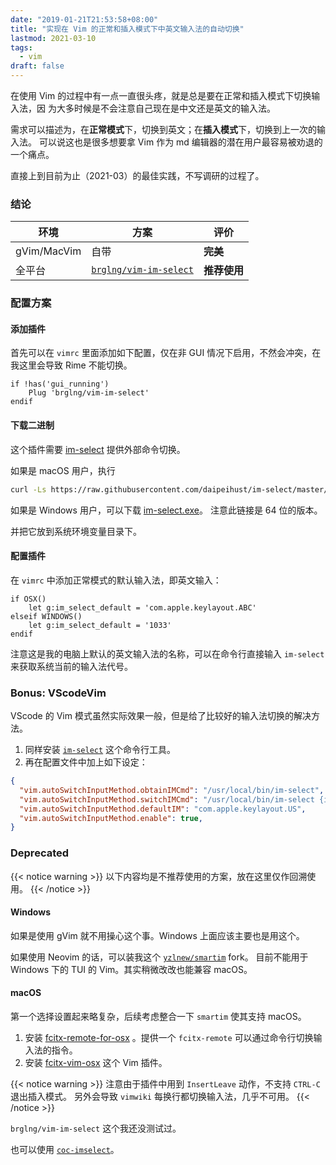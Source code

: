 ```yaml
---
date: "2019-01-21T21:53:58+08:00"
title: "实现在 Vim 的正常和插入模式下中英文输入法的自动切换"
lastmod: 2021-03-10
tags:
  - vim
draft: false
---
```


在使用 Vim 的过程中有一点一直很头疼，就是总是要在正常和插入模式下切换输入法，因
为大多时候是不会注意自己现在是中文还是英文的输入法。

<!--more-->

需求可以描述为，在**正常模式**下，切换到英文；在**插入模式**下，切换到上一次的输入法。
可以说这也是很多想要拿 Vim 作为 md 编辑器的潜在用户最容易被劝退的一个痛点。

直接上到目前为止（2021-03）的最佳实践，不写调研的过程了。

### 结论

| 环境        | 方案                                                              | 评价         |
|-------------|-------------------------------------------------------------------|--------------|
| gVim/MacVim | 自带                                                              | **完美**     |
| 全平台      | [`brglng/vim-im-select`](https://github.com/brglng/vim-im-select) | **推荐使用** |

### 配置方案

#### 添加插件

首先可以在 `vimrc` 里面添加如下配置，仅在非 GUI 情况下启用，不然会冲突，在我这里会导致 Rime 不能切换。

```vim
if !has('gui_running')
    Plug 'brglng/vim-im-select'
endif
```

#### 下载二进制

这个插件需要 [im-select](https://github.com/daipeihust/im-select) 提供外部命令切换。

如果是 macOS 用户，执行

```bash
curl -Ls https://raw.githubusercontent.com/daipeihust/im-select/master/install_mac.sh | sh
```

如果是 Windows 用户，可以下载 [im-select.exe](https://github.com/daipeihust/im-select/raw/master/im-select-win/out/x64/im-select.exe)。
注意此链接是 64 位的版本。

并把它放到系统环境变量目录下。

#### 配置插件

在 `vimrc` 中添加正常模式的默认输入法，即英文输入：

```vim
if OSX()
    let g:im_select_default = 'com.apple.keylayout.ABC'
elseif WINDOWS()
    let g:im_select_default = '1033'
endif
```

注意这是我的电脑上默认的英文输入法的名称，可以在命令行直接输入 `im-select` 来获取系统当前的输入法代号。

### Bonus: VScodeVim

VScode 的 Vim 模式虽然实际效果一般，但是给了比较好的输入法切换的解决方法。

1. 同样安装 [`im-select`](https://github.com/daipeihust/im-select) 这个命令行工具。
2. 再在配置文件中加上如下设定：

```json
{
  "vim.autoSwitchInputMethod.obtainIMCmd": "/usr/local/bin/im-select",
  "vim.autoSwitchInputMethod.switchIMCmd": "/usr/local/bin/im-select {im}",
  "vim.autoSwitchInputMethod.defaultIM": "com.apple.keylayout.US",
  "vim.autoSwitchInputMethod.enable": true,
}
```


### Deprecated

{{< notice warning >}}
以下内容均是不推荐使用的方案，放在这里仅作回溯使用。
{{< /notice >}}

#### Windows

如果是使用 gVim 就不用操心这个事。Windows 上面应该主要也是用这个。

如果使用 Neovim 的话，可以装我这个 [`yzlnew/smartim`](https://github.com/yzlnew/smartim) fork。
目前不能用于 Windows 下的 TUI 的 Vim。其实稍微改改也能兼容 macOS。

#### macOS

第一个选择设置起来略复杂，后续考虑整合一下 `smartim` 使其支持 macOS。

1. 安装
   [fcitx-remote-for-osx](https://github.com/CodeFalling/fcitx-remote-for-osx)
   。提供一个 `fcitx-remote` 可以通过命令行切换输入法的指令。
2. 安装 [fcitx-vim-osx](https://github.com/CodeFalling/fcitx-vim-osx) 这个 Vim 插件。

{{< notice warning >}}
注意由于插件中用到 `InsertLeave` 动作，不支持 `CTRL-C` 退出插入模式。
另外会导致 `vimwiki` 每换行都切换输入法，几乎不可用。
{{< /notice >}}

`brglng/vim-im-select` 这个我还没测试过。

也可以使用
[`coc-imselect`](https://github.com/neoclide/coc-imselect)。

